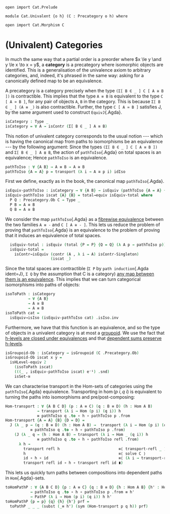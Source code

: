 ```
open import Cat.Prelude

module Cat.Univalent {o h} (C : Precategory o h) where

open import Cat.Morphism C
```

# (Univalent) Categories

In much the same way that a partial order is a preorder where $x \le y
\and y \le x \to x = y$, a **category** is a precategory where
isomorphic objects are identified. This is a generalisation of the
univalence axiom to arbitrary categories, and, indeed, it's phrased in
the same way: asking for a canonically defined map to be an equivalence.

A precategory is a category precisely when the type `(Σ[ B ∈ _ ] C [ A ≅
B ])` is contractible. This implies that the type `A ≡ B` is equivalent
to the type `C [ A ≃ B ]`, for any pair of objects `A`, `B` in the
category. This is because `Σ[ B ∈ _ ] (A ≡ _)` is also contractible.
Further, the type `C [ A ≃ B ]` satisfies J, by the same argument used
to construct `EquivJ`{.Agda}.

```agda
isCategory : Type _
isCategory = ∀ A → isContr (Σ[ B ∈ _ ] A ≅ B)
```

This notion of univalent category corresponds to the usual notion ---
which is having the canonical map from paths to isomorphisms be an
equivalence --- by the following argument: Since the types `(Σ[ B ∈ _ ]
C [ A ≅ B ])` and `Σ[ B ∈ _ ] A ≣ B`, the action of `pathToIso`{.Agda}
on total spaces is an equivalence; Hence `pathToIso` is an equivalence.

```agda
pathToIso : ∀ {A B} → A ≡ B → A ≅ B
pathToIso {A = A} p = transport (λ i → A ≅ p i) idIso
```

First we define, exactly as in the book, the canonical map `pathToIso`{.Agda}.

```agda
isEquiv-pathToIso : isCategory → ∀ {A B} → isEquiv (pathToIso {A = A} {B = B})
isEquiv-pathToIso iscat {A} {B} = total→equiv isEquiv-total where
  P Q : Precategory.Ob C → Type _
  P B = A ≡ B
  Q B = A ≅ B
```

We consider the map `pathToIso`{.Agda} as a [fibrewise equivalence]
between the two families `A ≡ -` and `C [ A ≅ - ]`. This lets us reduce
the problem of proving that `pathToIso`{.Agda} is an equivalence to the
problem of proving that it induces an equivalence of total spaces.

[fibrewise equivalence]: agda://1Lab.Equiv.Fibrewise

```agda
  isEquiv-total : isEquiv (total {P = P} {Q = Q} (λ A p → pathToIso p))
  isEquiv-total =
    isContr→isEquiv (contr (A , λ i → A) isContr-Singleton)
                    (iscat _)
```

Since the total spaces are contractible (`Σ P` by `path induction`{.Agda
ident=J}, `Σ Q` by the assumption that C is a category) [any map between
them is an equivalence](agda://1Lab.Equiv#isContr→isEquiv). This implies
that we can turn categorical isomorphisms into paths of objects:

```agda
isoToPath : isCategory
          → ∀ {A B}
          → A ≅ B
          → A ≡ B
isoToPath cat =
  isEquiv→isIso (isEquiv-pathToIso cat) .isIso.inv
```

Furthermore, we have that this function is an equivalence, and so the
type of objects in a univalent category is at most a [groupoid]. We use
the fact that [h-levels are closed under equivalences] and that
[dependent sums preserve h-levels].

[h-levels are closed under equivalences]: agda://1Lab.HLevel.Retracts#isHLevel-equiv
[dependent sums preserve h-levels]: agda://1Lab.HLevel.Retracts#isHLevelΣ
[groupoid]: agda://1Lab.HLevel#isGroupoid

```agda
isGroupoid-Ob : isCategory → isGroupoid (C .Precategory.Ob)
isGroupoid-Ob iscat x y =
  isHLevel-equiv 2
    (isoToPath iscat)
    (((_ , isEquiv-pathToIso iscat) e⁻¹) .snd)
    isSet-≅
```

We can characterise transport in the Hom-sets of categories using the
`pathToIso`{.Agda} equivalence. Transporting in $\hom(p\ i, q\ i)$ is
equivalent to turning the paths into isomorphisms and
pre/post-composing:

```agda
Hom-transport : ∀ {A B C D} (p : A ≡ C) (q : B ≡ D) (h : Hom A B)
              → transport (λ i → Hom (p i) (q i)) h
              ≡ pathToIso q .to ∘ h ∘ pathToIso p .from
Hom-transport {A = A} {B} {D = D} =
  J (λ _ p → (q : B ≡ D) (h : Hom A B) →  transport (λ i → Hom (p i) (q i)) h
           ≡ pathToIso q .to ∘ h ∘ pathToIso p .from)
    (J (λ _ q → (h : Hom A B) → transport (λ i → Hom _ (q i)) h
              ≡ pathToIso q .to ∘ h ∘ pathToIso refl .from)
      λ h →
        transport refl h                          ≡⟨ transport-refl _ ⟩
        h                                         ≡⟨ solve C ⟩
        id ∘ h ∘ id                               ≡⟨ (λ i → transport-refl id (~ i) ∘ h ∘ transport-refl id (~ i)) ⟩
        transport refl id ∘ h ∘ transport refl id ∎)
```

This lets us quickly turn paths between compositions into dependent
paths in `Hom`{.Agda}-sets.

```agda
toHomPathP : ∀ {A B C D} {p : A ≡ C} {q : B ≡ D} {h : Hom A B} {h' : Hom C D}
           → pathToIso q .to ∘ h ∘ pathToIso p .from ≡ h'
           → PathP (λ i → Hom (p i) (q i)) h h'
toHomPathP {p = p} {q} {h} {h'} prf =
  toPathP _ _ _ (subst (_≡ h') (sym (Hom-transport p q h)) prf)
```
